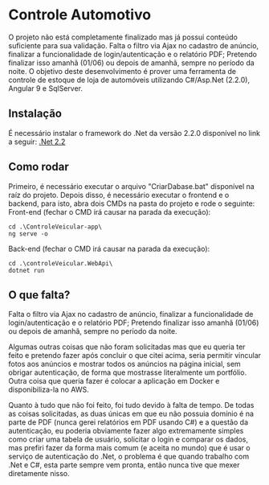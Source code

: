 # Controle Automotivo

O projeto não está completamente finalizado mas já possui conteúdo suficiente para sua validação. Falta o filtro via Ajax no cadastro de anúncio, finalizar a funcionalidade de login/autenticação e o relatório PDF; Pretendo finalizar isso amanhã (01/06) ou depois de amanhã, sempre no período da noite.
O objetivo deste desenvolvimento é prover uma ferramenta de controle de estoque de loja de automóveis utilizando C#/Asp.Net (2.2.0), Angular 9 e SqlServer.

## Instalação

É necessário instalar o framework do .Net da versão 2.2.0 disponível no link a seguir:
[.Net 2.2](https://dotnet.microsoft.com/download/dotnet-core/2.2)


## Como rodar
Primeiro, é necessário executar o arquivo "CriarDabase.bat" disponível na raíz do projeto.
Depois disso, é necessário executar o frontend e o backend, para isto, abra dois CMDs na pasta do projeto e rode o seguinte:
Front-end (fechar o CMD irá causar na parada da execução):
```batch
cd .\ControleVeicular-app\
ng serve -o
```
Back-end (fechar o CMD irá causar na parada da execução):
```batch
cd .\controleVeicular.WebApi\
dotnet run
```

## O que falta?
Falta o filtro via Ajax no cadastro de anúncio, finalizar a funcionalidade de login/autenticação e o relatório PDF; Pretendo finalizar isso amanhã (01/06) ou depois de amanhã, sempre no período da noite.

Algumas outras coisas que não foram solicitadas mas que eu queria ter feito e pretendo fazer após concluir o que citei acima, seria permitir vincular fotos aos anúncios e mostrar todos os anúncios na página inicial, sem obrigar autenticação, de forma que mostrasse literalmente um portfólio. Outra coisa que queria fazer é colocar a aplicação em Docker e disponibiliza-la no AWS. 

Quanto à tudo que não foi feito, foi tudo devido à falta de tempo. De todas as coisas solicitadas, as duas únicas em que eu não possuia domínio é na parte de PDF (nunca gerei relatórios em PDF usando C#) e a questão da autenticação, eu poderia obviamente fazer algo extremamente simples como criar uma tabela de usuário, solicitar o login e comparar os dados, mas prefiri fazer da forma mais comum (e aceita no mundo) que é usar o serviço de autenticação do .Net, o problema é que quando trabalho com .Net e C#, esta parte sempre vem pronta, então nunca tive que mexer diretamente nisso.